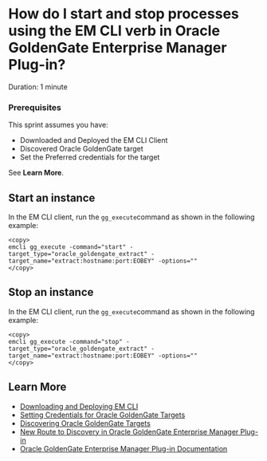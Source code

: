 # How do I start and stop processes using the EM CLI verb in Oracle GoldenGate Enterprise Manager Plug-in?
Duration: 1 minute

### Prerequisites
This sprint assumes you have:
  * Downloaded and Deployed the EM CLI Client
  * Discovered Oracle GoldenGate target
  * Set the Preferred credentials for the target

See **Learn More**.

## Start an instance

In the EM CLI client, run the `gg_execute`command as shown in the following example:
```
<copy>
emcli gg_execute -command="start" -target_type="oracle_goldengate_extract" -target_name="extract:hostname:port:EOBEY" -options=""
</copy>
```   
## Stop an instance

In the EM CLI client, run the `gg_execute`command as shown in the following example:
```
<copy>
emcli gg_execute -command="stop" -target_type="oracle_goldengate_extract" -target_name="extract:hostname:port:EOBEY" -options=""
</copy>
```   


## Learn More

* [Downloading and Deploying EM CLI ](https://docs.oracle.com/en/enterprise-manager/cloud-control/enterprise-manager-cloud-control/13.4/emcli/downloading-and-deploying-em-cli.html#GUID-5DD77C55-387D-43C3-9DC2-2245569A6AFF)
* [Setting Credentials for Oracle GoldenGate Targets](https://docs.oracle.com/en/middleware/goldengate/emplugin/13.5.1/empug/setting-credentials-oracle-goldengate-targets.html#GUID-190A37BE-4600-40D1-9F2E-4D587F1E0D4C)
* [Discovering Oracle GoldenGate Targets](https://docs.oracle.com/en/middleware/goldengate/emplugin/13.5.1/empug/discover1.html#GUID-515B14FC-6ABE-478A-AAB6-AD29CCDC4253)
* [New Route to Discovery in Oracle GoldenGate Enterprise Manager Plug-in](https://blogs.oracle.com/dataintegration/post/new-route-to-discovery-in-oracle-goldengate-enterprise-manager-plug-in-134200)
* [Oracle GoldenGate Enterprise Manager Plug-in Documentation](https://docs.oracle.com/en/middleware/goldengate/emplugin/index.html)
